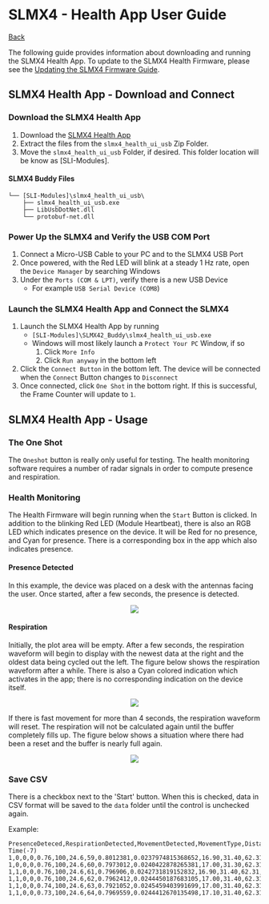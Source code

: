 # SLMX4 - Health App User Guide

[Back](readme.md)

The following guide provides information about downloading and running the SLMX4 Health App. To update to the SLMX4 Health Firmware, please see the [Updating the SLMX4 Firmware Guide](insecure_fw_update.md).

## SLMX4 Health App - Download and Connect
### Download the SLMX4 Health App
1. Download the [SLMX4 Health App](https://modules-release.s3-us-west-2.amazonaws.com/health_windows_app/slmx4_health_ui_usb.zip)
2. Extract the files from the `slmx4_health_ui_usb` Zip Folder.
3. Move the `slmx4_health_ui_usb` Folder, if desired. This folder location will be know as [SLI-Modules].
#### SLMX4  Buddy Files
    └── [SLI-Modules]\slmx4_health_ui_usb\
        ├── slmx4_health_ui_usb.exe
        ├── LibUsbDotNet.dll
        └── protobuf-net.dll

### Power Up the SLMX4 and Verify the USB COM Port
1. Connect a Micro-USB Cable to your PC and to the SLMX4 USB Port
2. Once powered, with the Red LED will blink at a steady 1 Hz rate, open the `Device Manager` by searching Windows
3. Under the `Ports (COM & LPT)`, verify there is a new USB Device
    - For example `USB Serial Device (COM8`)

### Launch the SLMX4 Health App and Connect the SLMX4
1. Launch the SLMX4 Health App by running
    - `[SLI-Modules]\SLMX42_Buddy\slmx4_health_ui_usb.exe`
    - Windows will most likely launch a `Protect Your PC` Window, if so
        1. Click `More Info`
        2. Click `Run anyway` in the bottom left
2. Click the `Connect Button` in the bottom left. The device will be connected when the `Connect` Button changes to `Disconnect`
3. Once connected, click `One Shot` in the bottom right. If this is successful, the Frame Counter will update to `1`.

## SLMX4 Health App - Usage
### The One Shot
The `Oneshot` button is really only useful for testing. The health monitoring software requires a number of radar signals in order to compute presence and respiration.

### Health Monitoring
The Health Firmware will begin running when the `Start` Button is clicked. In addition to the blinking Red LED (Module Heartbeat), there is also an RGB LED which indicates presence on the device. It will be Red for no presence, and Cyan for presence. There is a corresponding box in the app which also indicates presence.

#### Presence Detected
In this example, the device was placed on a desk with the antennas facing the user. Once started, after a few seconds, the presence is detected.
<p align="center">
  <img src="../images/health_app/presence.png" />
</p>

#### Respiration
Initially, the plot area will be empty. After a few seconds, the respiration waveform will begin to display with the newest data at the right and the oldest data being cycled out the left. The figure below shows the respiration waveform after a while. There is also a Cyan colored indication which activates in the app; there is no corresponding indication on the device itself.
<p align="center">
  <img src="../images/health_app/respiration.png" />
</p>

If there is fast movement for more than 4 seconds, the respiration waveform will reset. The respiration will not be calculated again until the buffer completely fills up. The figure below shows a situation where there had been a reset and the buffer is nearly full again.  
<p align="center">
  <img src="../images/health_app/fast_movement_reset.png" />
</p>

### Save CSV
There is a checkbox next to the 'Start' button. When this is checked, data in CSV format will be saved to the `data` folder until the control is unchecked again.

Example:
```
PresenceDeteced,RespirationDetected,MovementDetected,MovementType,Distance,DistanceConf,RespirationRpm,RespirationConf,Rms,RmsStd,Humidity,Temperature,Lux,SPL,UTC Time(-7)
1,0,0,0,0.76,100,24.6,59,0.8012381,0.0237974815368652,16.90,31.40,62.31,,09:47:48.1
1,0,0,0,0.76,100,24.6,60,0.7973012,0.0240422878265381,17.00,31.30,62.31,,09:47:48.2
1,1,0,0,0.76,100,24.6,61,0.796906,0.0242731819152832,16.90,31.40,62.31,,09:47:48.3
1,1,0,0,0.76,100,24.6,62,0.7962412,0.0244450187683105,17.00,31.40,62.31,,09:47:48.4
1,1,0,0,0.74,100,24.6,63,0.7921052,0.0245459403991699,17.00,31.40,62.31,,09:47:48.5
1,1,0,0,0.73,100,24.6,64,0.7969559,0.0244412670135498,17.10,31.40,62.31,,09:47:48.6
```
